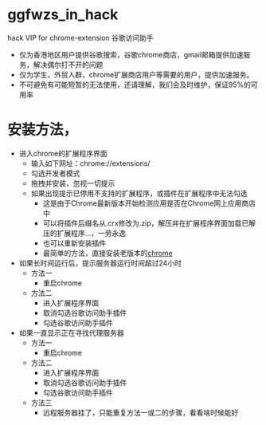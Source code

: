 # ggfwzs_in_hack
hack VIP for chrome-extension 谷歌访问助手 
+ 仅为香港地区用户提供谷歌搜索，谷歌chrome商店，gmail邮箱提供加速服务，解决偶尔打不开的问题
+ 仅为学生，外贸人群，chrome扩展商店用户等需要的用户，提供加速服务。
+ 不可避免有可能短暂的无法使用，还请理解，我们会及时维护，保证95%的可用率
# 安装方法，
+ 进入chrome的扩展程序界面
    - 输入如下网址：chrome://extensions/
    - 勾选开发者模式
    - 拖拽并安装，忽视一切提示
    - 如果出现提示已停用不支持的扩展程序，或插件在扩展程序中无法勾选
        * 这是由于Chrome最新版本开始检测应用是否在Chrome网上应用商店中
        * 可以将插件后缀名从.crx修改为.zip，解压并在扩展程序界面加载已解压的扩展程序...，一劳永逸
        * 也可以重新安装插件
		* 最简单的方法，直接安装老版本的[chrome](https://github.com/searKing/ggfwzs_in_hack/tree/master/tools/)
+ 如果长时间运行后，提示服务器运行时间超过24小时
    - 方法一
        * 重启chrome
    - 方法二
        * 进入扩展程序界面
        * 取消勾选谷歌访问助手插件
        * 勾选谷歌访问助手插件
+ 如果一直显示正在寻找代理服务器
    - 方法一
        * 重启chrome
    - 方法二
        * 进入扩展程序界面
        * 取消勾选谷歌访问助手插件
        * 勾选谷歌访问助手插件
    - 方法三
    	* 远程服务器挂了，只能重复方法一或二的步骤，看看啥时候能好
